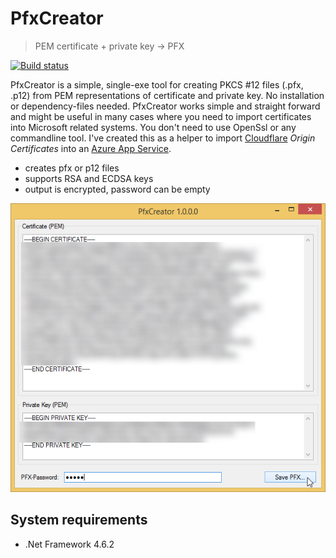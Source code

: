 # PfxCreator

> PEM certificate + private key -> PFX

[![Build status](https://ci.appveyor.com/api/projects/status/5i8nbwbfef9blcqp/branch/master?svg=true)](https://ci.appveyor.com/project/georg-jung/pfxcreator/branch/master)

PfxCreator is a simple, single-exe tool for creating PKCS #12 files (.pfx, .p12) from PEM representations of certificate and private key. No installation or dependency-files needed. PfxCreator works simple and straight forward and might be useful in many cases where you need to import certificates into Microsoft related systems. You don't need to use OpenSsl or any commandline tool. I've created this as a helper to import [Cloudflare](https://cloudflare.com) *Origin Certificates* into an [Azure App Service](https://portal.azure.com/).

* creates pfx or p12 files
* supports RSA and ECDSA keys
* output is encrypted, password can be empty

![Screenshot](screenshot.png)

## System requirements
* .Net Framework 4.6.2
